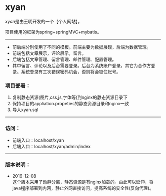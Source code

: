 # xyan

*xyan*是由王明开发的一个【个人网站】。

项目使用的框架为spring+springMVC+mybatis。

***
+ 前后端分别使用了不同的模板。前端主要为数据展现，后端为数据管理。
+ 前端包括文章展示，评论展示，留言。
+ 后端包括文章管理、留言管理、邮件管理、配置管理。
+ 其中留言、评论以及后台需要登录。后台为系统账户登录，其它为合作方登录。系统登录有三次错误密码机会，否则将会锁住账号。

### 项目部署：
1. 复制静态资源(图片,css,js,字体等)到nginx的静态资源目录下
2. 保持项目的appliation.propeties的静态资源目录和nginx一致  
3. 导入xyan.sql

***
### 访问：

+ 前端入口：localhost/xyan
+ 后端入口：localhost/xyan/admin/index

***
### 版本说明：
- 2016-12-08 <br/>这个版本采用了动静分离，静态资源是有nginx加载的。由此可以延伸，将java程序部署到内网，静止外网直接访问，提高系统的安全性(反向代理)。
